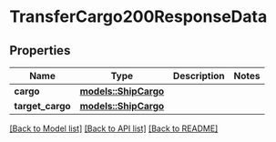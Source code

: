 # TransferCargo200ResponseData

## Properties

Name | Type | Description | Notes
------------ | ------------- | ------------- | -------------
**cargo** | [**models::ShipCargo**](ShipCargo.md) |  | 
**target_cargo** | [**models::ShipCargo**](ShipCargo.md) |  | 

[[Back to Model list]](../README.md#documentation-for-models) [[Back to API list]](../README.md#documentation-for-api-endpoints) [[Back to README]](../README.md)


